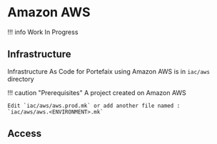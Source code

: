 # Amazon AWS

!!! info
    Work In Progress

## Infrastructure

Infrastructure As Code for Portefaix using Amazon AWS is in
`iac/aws` directory

!!! caution "Prerequisites"
    A project created on Amazon AWS

    Edit `iac/aws/aws.prod.mk` or add another file named :
    `iac/aws/aws.<ENVIRONMENT>.mk`

## Access

